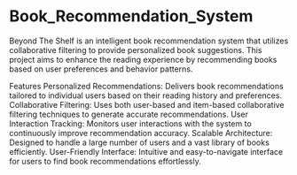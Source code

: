 # Book_Recommendation_System
Beyond The Shelf is an intelligent book recommendation system that utilizes collaborative filtering to provide personalized book suggestions. This project aims to enhance the reading experience by recommending books based on user preferences and behavior patterns.

Features
Personalized Recommendations: Delivers book recommendations tailored to individual users based on their reading history and preferences.
Collaborative Filtering: Uses both user-based and item-based collaborative filtering techniques to generate accurate recommendations.
User Interaction Tracking: Monitors user interactions with the system to continuously improve recommendation accuracy.
Scalable Architecture: Designed to handle a large number of users and a vast library of books efficiently.
User-Friendly Interface: Intuitive and easy-to-navigate interface for users to find book recommendations effortlessly.
